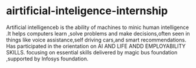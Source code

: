 # airtificial-inteligence-internship
Artificial intelligenceb is the ability of machines to minic human intelligence .It helps computers learn ,solve problems and make decisions,often seen in things like voice assistance,self driving cars,and smart recommendations.
Has participated in the orientation on AI AND LIFE ANDD EMPLOYABILITY SKILLS. focusing on essential skills delivered by magic bus foundation ,supported by Infosys foundation.
